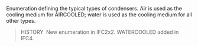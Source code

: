 Enumeration defining the typical types of condensers. Air is used as the cooling medium for AIRCOOLED; water is used as the cooling medium for all other types.

> HISTORY&nbsp; New enumeration in IFC2x2. WATERCOOLED added in IFC4.